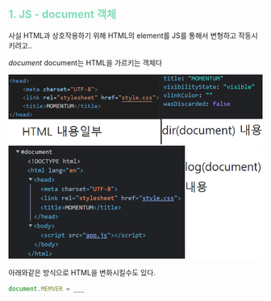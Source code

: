 ## <span style="color : #83dcb7;">1. JS - document 객체 </span>
사실 HTML과 상호작용하기 위해
HTML의 element를 JS를 통해서 변형하고 작동시키려고..

*document*
document는 HTML을 가르키는 객체다

![](2022-01-10-15-18-38.png)
![](2022-01-10-15-19-50.png)

아래와같은 방식으로 HTML을 변화시킬수도 있다.
```js
document.MEMVER = ___
```